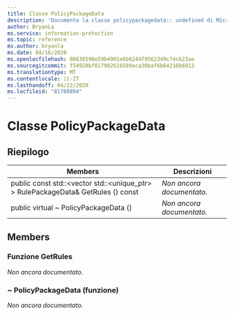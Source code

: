 ```yaml
---
title: Classe PolicyPackageData
description: 'Documenta la classe policypackagedata:: undefined di Microsoft Information Protection (MIP) SDK.'
author: BryanLa
ms.service: information-protection
ms.topic: reference
ms.author: bryanla
ms.date: 04/16/2020
ms.openlocfilehash: 08630598e59b4901e6b6244f9562349c74c623ae
ms.sourcegitcommit: f54920bf017902616589aca30baf6b64216b6913
ms.translationtype: MT
ms.contentlocale: it-IT
ms.lasthandoff: 04/22/2020
ms.locfileid: "81760894"
---
```

# <a name="class-policypackagedata"></a>Classe PolicyPackageData 
  
## <a name="summary"></a>Riepilogo
 Members                        | Descrizioni                                
--------------------------------|---------------------------------------------
public const std::\<vector std::\<unique_ptr\> \> RulePackageData& GetRules () const  | _Non ancora documentato._
public virtual ~ PolicyPackageData ()  | _Non ancora documentato._
  
## <a name="members"></a>Members
  
### <a name="getrules-function"></a>Funzione GetRules
_Non ancora documentato._

  
### <a name="policypackagedata-function"></a>~ PolicyPackageData (funzione)
_Non ancora documentato._
